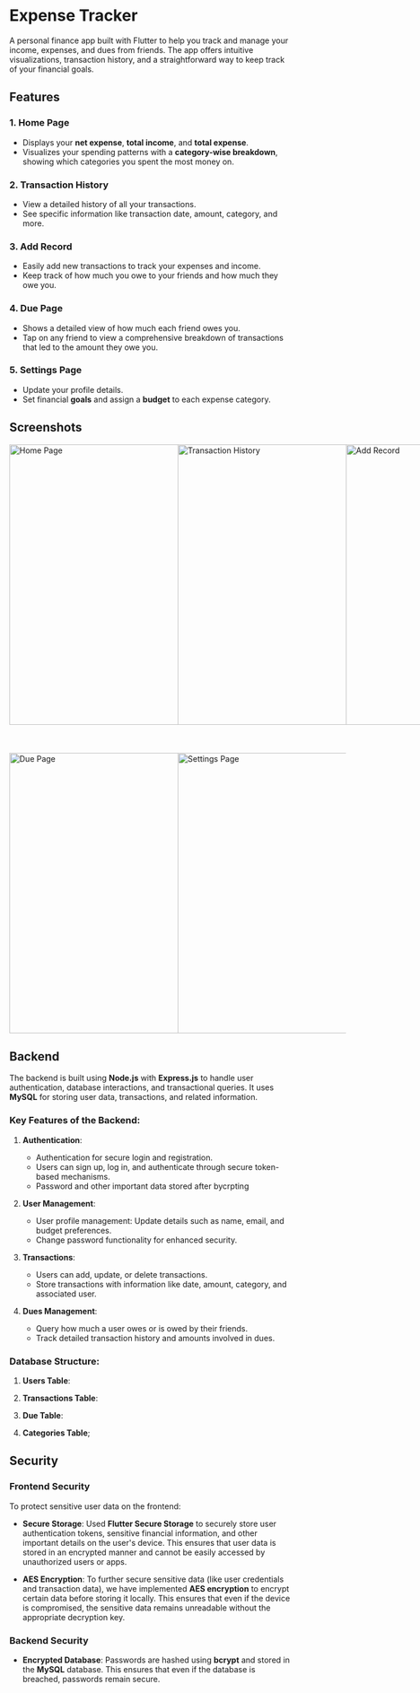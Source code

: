 # Expense Tracker

A personal finance app built with Flutter to help you track and manage your income, expenses, and dues from friends. The app offers intuitive visualizations, transaction history, and a straightforward way to keep track of your financial goals.

## Features

### 1. Home Page
- Displays your **net expense**, **total income**, and **total expense**.
- Visualizes your spending patterns with a **category-wise breakdown**, showing which categories you spent the most money on.

### 2. Transaction History
- View a detailed history of all your transactions.
- See specific information like transaction date, amount, category, and more.

### 3. Add Record
- Easily add new transactions to track your expenses and income.
- Keep track of how much you owe to your friends and how much they owe you.

### 4. Due Page
- Shows a detailed view of how much each friend owes you.
- Tap on any friend to view a comprehensive breakdown of transactions that led to the amount they owe you.

### 5. Settings Page
- Update your profile details.
- Set financial **goals** and assign a **budget** to each expense category.

## Screenshots

<div style="display: block;">
    <div style="display: flex; align-items: center; justify-content: space-evenly;">
        <div style="max-width: 300px;">
            <img src="https://github.com/user-attachments/assets/558fc8d6-ad9e-4af8-b7cf-147e74e8a1b8" alt="Home Page" style="width: 500px; height: auto;">
        </div>
        <div style="max-width: 300px;">
            <img src="https://github.com/user-attachments/assets/2a20e2b2-0582-438a-8502-79b267aac509" alt="Transaction History" style="width: 500px; height: auto;">
        </div>
        <div style="max-width: 300px;">
            <img src="https://github.com/user-attachments/assets/ab062200-8197-44a3-960d-7ffbd197e1c6" alt="Add Record" style="width: 500px; height: auto;">
        </div>
    </div>
    <div style="height: 50px"></div>
    <div style="display: flex; align-items: center; justify-content: space-evenly;">
        <div style="max-width: 300px;">
            <img src="https://github.com/user-attachments/assets/e564ec05-8bd0-4c2b-835d-0c4b446c5e8f" alt="Due Page" style="width: 500px; height: auto;">
        </div>
        <div style="max-width: 300px;">
            <img src="https://github.com/user-attachments/assets/a2361c79-aa72-4d24-bddb-8675fb8ef61e" alt="Settings Page" style="width: 500px; height: auto;">
        </div>
    </div>
</div>

## Backend

The backend is built using **Node.js** with **Express.js** to handle user authentication, database interactions, and transactional queries. It uses **MySQL** for storing user data, transactions, and related information.

### Key Features of the Backend:
1. **Authentication**:
   - Authentication for secure login and registration.
   - Users can sign up, log in, and authenticate through secure token-based mechanisms.
   - Password and other important data stored after bycrpting

2. **User Management**:
   - User profile management: Update details such as name, email, and budget preferences.
   - Change password functionality for enhanced security.

3. **Transactions**:
   - Users can add, update, or delete transactions.
   - Store transactions with information like date, amount, category, and associated user.
   
4. **Dues Management**:
   - Query how much a user owes or is owed by their friends.
   - Track detailed transaction history and amounts involved in dues.

### Database Structure:

1. **Users Table**: 
   
2. **Transactions Table**:
   
3. **Due Table**:

4. **Categories Table**;

## Security

### Frontend Security
To protect sensitive user data on the frontend:
- **Secure Storage**: Used **Flutter Secure Storage** to securely store user authentication tokens, sensitive financial information, and other important details on the user's device. This ensures that user data is stored in an encrypted manner and cannot be easily accessed by unauthorized users or apps.
  
- **AES Encryption**: To further secure sensitive data (like user credentials and transaction data), we have implemented **AES encryption** to encrypt certain data before storing it locally. This ensures that even if the device is compromised, the sensitive data remains unreadable without the appropriate decryption key.

### Backend Security  
- **Encrypted Database**: Passwords are hashed using **bcrypt** and stored in the **MySQL** database. This ensures that even if the database is breached, passwords remain secure.
